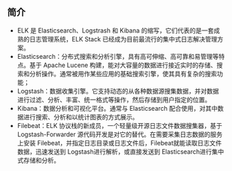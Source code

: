 ## 简介
* ELK 是 Elasticsearch、Logstrash 和 Kibana 的缩写，它们代表的是一套成熟的日志管理系统，ELK Stack 已经成为目前最流行的集中式日志解决管理方案。
* Elasticsearch：分布式搜索和分析引擎，具有高可伸缩、高可靠和易管理等特点。基于 Apache Lucene 构建，能对大容量的数据进行接近实时的存储、搜索和分析操作。通常被用作某些应用的基础搜索引擎，使其具有复杂的搜索功能；  
* Logstash：数据收集引擎。它支持动态的从各种数据源搜集数据，并对数据进行过滤、分析、丰富、统一格式等操作，然后存储到用户指定的位置。  
* Kibana：数据分析和可视化平台。通常与 Elasticsearch 配合使用，对其中数据进行搜索、分析和以统计图表的方式展示。
* Filebeat：ELK 协议栈的新成员，一个轻量级开源日志文件数据搜集器，基于 Logstash-Forwarder 源代码开发是对它的替代。在需要采集日志数据的服务上安装 Filebeat，并指定日志目录或日志文件后，Filebeat就能读取日志文件数据，迅速发送到 Logstash进行解析，或直接发送到 Elasticsearch进行集中式存储和分析。